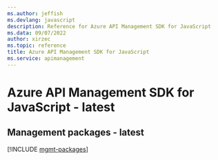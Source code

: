 ```yaml
---
ms.author: jeffish
ms.devlang: javascript
description: Reference for Azure API Management SDK for JavaScript
ms.data: 09/07/2022
author: xirzec
ms.topic: reference
title: Azure API Management SDK for JavaScript
ms.service: apimanagement
---
```

# Azure API Management SDK for JavaScript - latest

## Management packages - latest
[!INCLUDE [mgmt-packages](api-management-mgmt-index.md)]